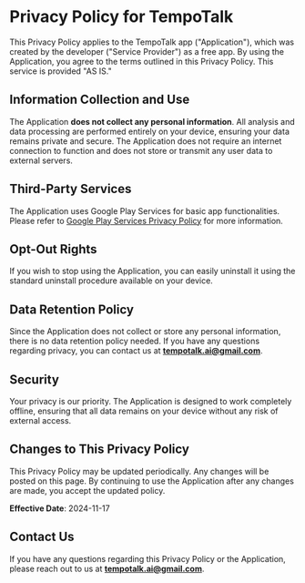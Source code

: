 # Privacy Policy for TempoTalk

This Privacy Policy applies to the TempoTalk app ("Application"), which was created by the developer ("Service Provider") as a free app. By using the Application, you agree to the terms outlined in this Privacy Policy. This service is provided "AS IS."

## Information Collection and Use
The Application **does not collect any personal information**. All analysis and data processing are performed entirely on your device, ensuring your data remains private and secure. The Application does not require an internet connection to function and does not store or transmit any user data to external servers.

## Third-Party Services
The Application uses Google Play Services for basic app functionalities. Please refer to [Google Play Services Privacy Policy](https://policies.google.com/privacy) for more information.

## Opt-Out Rights
If you wish to stop using the Application, you can easily uninstall it using the standard uninstall procedure available on your device.

## Data Retention Policy
Since the Application does not collect or store any personal information, there is no data retention policy needed. If you have any questions regarding privacy, you can contact us at **[tempotalk.ai@gmail.com](mailto:tempotalk.ai@gmail.com)**.

## Security
Your privacy is our priority. The Application is designed to work completely offline, ensuring that all data remains on your device without any risk of external access.

## Changes to This Privacy Policy
This Privacy Policy may be updated periodically. Any changes will be posted on this page. By continuing to use the Application after any changes are made, you accept the updated policy.

**Effective Date**: 2024-11-17

## Contact Us
If you have any questions regarding this Privacy Policy or the Application, please reach out to us at **[tempotalk.ai@gmail.com](mailto:tempotalk.ai@gmail.com)**.
